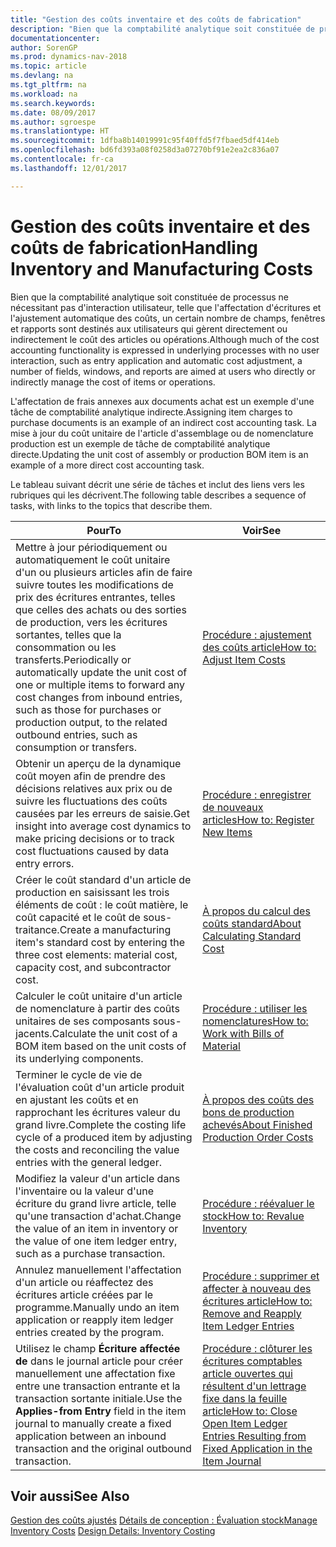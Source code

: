 ```yaml
---
title: "Gestion des coûts inventaire et des coûts de fabrication"
description: "Bien que la comptabilité analytique soit constituée de processus ne nécessitant pas d'interaction utilisateur, telle que l'affectation d'écritures et l'ajustement automatique des coûts, un certain nombre de champs, fenêtres et rapports sont destinés aux utilisateurs qui gèrent directement ou indirectement le coût des articles ou opérations."
documentationcenter: 
author: SorenGP
ms.prod: dynamics-nav-2018
ms.topic: article
ms.devlang: na
ms.tgt_pltfrm: na
ms.workload: na
ms.search.keywords: 
ms.date: 08/09/2017
ms.author: sgroespe
ms.translationtype: HT
ms.sourcegitcommit: 1dfba8b14019991c95f40ffd5f7fbaed5df414eb
ms.openlocfilehash: bd6fd393a08f0258d3a07270bf91e2ea2c836a07
ms.contentlocale: fr-ca
ms.lasthandoff: 12/01/2017

---
```

# <a name="handling-inventory-and-manufacturing-costs"></a><span data-ttu-id="d7a03-103">Gestion des coûts inventaire et des coûts de fabrication</span><span class="sxs-lookup"><span data-stu-id="d7a03-103">Handling Inventory and Manufacturing Costs</span></span>
<span data-ttu-id="d7a03-104">Bien que la comptabilité analytique soit constituée de processus ne nécessitant pas d'interaction utilisateur, telle que l'affectation d'écritures et l'ajustement automatique des coûts, un certain nombre de champs, fenêtres et rapports sont destinés aux utilisateurs qui gèrent directement ou indirectement le coût des articles ou opérations.</span><span class="sxs-lookup"><span data-stu-id="d7a03-104">Although much of the cost accounting functionality is expressed in underlying processes with no user interaction, such as entry application and automatic cost adjustment, a number of fields, windows, and reports are aimed at users who directly or indirectly manage the cost of items or operations.</span></span>  

 <span data-ttu-id="d7a03-105">L'affectation de frais annexes aux documents achat est un exemple d'une tâche de comptabilité analytique indirecte.</span><span class="sxs-lookup"><span data-stu-id="d7a03-105">Assigning item charges to purchase documents is an example of an indirect cost accounting task.</span></span> <span data-ttu-id="d7a03-106">La mise à jour du coût unitaire de l'article d'assemblage ou de nomenclature production est un exemple de tâche de comptabilité analytique directe.</span><span class="sxs-lookup"><span data-stu-id="d7a03-106">Updating the unit cost of assembly or production BOM item is an example of a more direct cost accounting task.</span></span>  

 <span data-ttu-id="d7a03-107">Le tableau suivant décrit une série de tâches et inclut des liens vers les rubriques qui les décrivent.</span><span class="sxs-lookup"><span data-stu-id="d7a03-107">The following table describes a sequence of tasks, with links to the topics that describe them.</span></span>   

|<span data-ttu-id="d7a03-108">**Pour**</span><span class="sxs-lookup"><span data-stu-id="d7a03-108">**To**</span></span>|<span data-ttu-id="d7a03-109">**Voir**</span><span class="sxs-lookup"><span data-stu-id="d7a03-109">**See**</span></span>|  
|------------|-------------|  
|<span data-ttu-id="d7a03-110">Mettre à jour périodiquement ou automatiquement le coût unitaire d'un ou plusieurs articles afin de faire suivre toutes les modifications de prix des écritures entrantes, telles que celles des achats ou des sorties de production, vers les écritures sortantes, telles que la consommation ou les transferts.</span><span class="sxs-lookup"><span data-stu-id="d7a03-110">Periodically or automatically update the unit cost of one or multiple items to forward any cost changes from inbound entries, such as those for purchases or production output, to the related outbound entries, such as consumption or transfers.</span></span>|[<span data-ttu-id="d7a03-111">Procédure : ajustement des coûts article</span><span class="sxs-lookup"><span data-stu-id="d7a03-111">How to: Adjust Item Costs</span></span>](inventory-how-adjust-item-costs.md)|  
|<span data-ttu-id="d7a03-112">Obtenir un aperçu de la dynamique coût moyen afin de prendre des décisions relatives aux prix ou de suivre les fluctuations des coûts causées par les erreurs de saisie.</span><span class="sxs-lookup"><span data-stu-id="d7a03-112">Get insight into average cost dynamics to make pricing decisions or to track cost fluctuations caused by data entry errors.</span></span>|[<span data-ttu-id="d7a03-113">Procédure : enregistrer de nouveaux articles</span><span class="sxs-lookup"><span data-stu-id="d7a03-113">How to: Register New Items</span></span>](inventory-how-register-new-items.md)|  
|<span data-ttu-id="d7a03-114">Créer le coût standard d'un article de production en saisissant les trois éléments de coût : le coût matière, le coût capacité et le coût de sous-traitance.</span><span class="sxs-lookup"><span data-stu-id="d7a03-114">Create a manufacturing item's standard cost by entering the three cost elements: material cost, capacity cost, and subcontractor cost.</span></span>|[<span data-ttu-id="d7a03-115">À propos du calcul des coûts standard</span><span class="sxs-lookup"><span data-stu-id="d7a03-115">About Calculating Standard Cost</span></span>](finance-about-calculating-standard-cost.md)|  
|<span data-ttu-id="d7a03-116">Calculer le coût unitaire d'un article de nomenclature à partir des coûts unitaires de ses composants sous-jacents.</span><span class="sxs-lookup"><span data-stu-id="d7a03-116">Calculate the unit cost of a BOM item based on the unit costs of its underlying components.</span></span>|[<span data-ttu-id="d7a03-117">Procédure : utiliser les nomenclatures</span><span class="sxs-lookup"><span data-stu-id="d7a03-117">How to: Work with Bills of Material</span></span>](inventory-how-work-BOMs.md)|  
|<span data-ttu-id="d7a03-118">Terminer le cycle de vie de l'évaluation coût d'un article produit en ajustant les coûts et en rapprochant les écritures valeur du grand livre.</span><span class="sxs-lookup"><span data-stu-id="d7a03-118">Complete the costing life cycle of a produced item by adjusting the costs and reconciling the value entries with the general ledger.</span></span>|[<span data-ttu-id="d7a03-119">À propos des coûts des bons de production achevés</span><span class="sxs-lookup"><span data-stu-id="d7a03-119">About Finished Production Order Costs</span></span>](finance-about-finished-production-order-costs.md)|  
|<span data-ttu-id="d7a03-120">Modifiez la valeur d'un article dans l'inventaire ou la valeur d'une écriture du grand livre article, telle qu'une transaction d'achat.</span><span class="sxs-lookup"><span data-stu-id="d7a03-120">Change the value of an item in inventory or the value of one item ledger entry, such as a purchase transaction.</span></span>|[<span data-ttu-id="d7a03-121">Procédure : réévaluer le stock</span><span class="sxs-lookup"><span data-stu-id="d7a03-121">How to: Revalue Inventory</span></span>](inventory-how-revalue-inventory.md)|
|<span data-ttu-id="d7a03-122">Annulez manuellement l'affectation d'un article ou réaffectez des écritures article créées par le programme.</span><span class="sxs-lookup"><span data-stu-id="d7a03-122">Manually undo an item application or reapply item ledger entries created by the program.</span></span>|[<span data-ttu-id="d7a03-123">Procédure : supprimer et affecter à nouveau des écritures article</span><span class="sxs-lookup"><span data-stu-id="d7a03-123">How to: Remove and Reapply Item Ledger Entries</span></span>](finance-how-to-remove-and-reapply-item-entries.md)|  
|<span data-ttu-id="d7a03-124">Utilisez le champ **Écriture affectée de** dans le journal article pour créer manuellement une affectation fixe entre une transaction entrante et la transaction sortante initiale.</span><span class="sxs-lookup"><span data-stu-id="d7a03-124">Use the **Applies-from Entry** field in the item journal to manually create a fixed application between an inbound transaction and the original outbound transaction.</span></span>|[<span data-ttu-id="d7a03-125">Procédure : clôturer les écritures comptables article ouvertes qui résultent d'un lettrage fixe dans la feuille article</span><span class="sxs-lookup"><span data-stu-id="d7a03-125">How to: Close Open Item Ledger Entries Resulting from Fixed Application in the Item Journal</span></span>](finance-how-to-close-open-item-ledger-entries-resulting-from-fixed-application-in-the-item-journal.md)|  

## <a name="see-also"></a><span data-ttu-id="d7a03-126">Voir aussi</span><span class="sxs-lookup"><span data-stu-id="d7a03-126">See Also</span></span>  
<span data-ttu-id="d7a03-127">[Gestion des coûts ajustés](finance-manage-inventory-costs.md)
[Détails de conception : Évaluation stock](design-details-inventory-costing.md)</span><span class="sxs-lookup"><span data-stu-id="d7a03-127">[Manage Inventory Costs](finance-manage-inventory-costs.md)
[Design Details: Inventory Costing](design-details-inventory-costing.md)</span></span>

